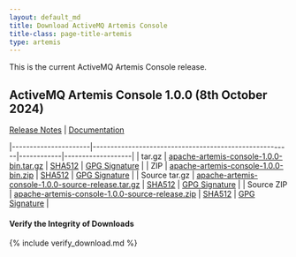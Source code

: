 ```yaml
---
layout: default_md
title: Download ActiveMQ Artemis Console
title-class: page-title-artemis
type: artemis
---
```


This is the current ActiveMQ Artemis Console release.

## ActiveMQ Artemis Console 1.0.0 (8th October 2024)

[Release Notes](https://issues.apache.org/jira/secure/ReleaseNote.jspa?projectId=12315920&version=12354639) \| [Documentation](../documentation)


|----------------------|--------------------------------------------------------|------------|-------------------|
| tar.gz               | [apache-artemis-console-1.0.0-bin.tar.gz](https://www.apache.org/dyn/closer.cgi?filename=activemq/activemq-artemis-console/1.0.0/apache-artemis-console-1.0.0-bin.tar.gz&action=download) | [SHA512](https://downloads.apache.org/activemq/activemq-artemis-console/1.0.0/apache-artemis-console-1.0.0-bin.tar.gz.sha512) | [GPG Signature](https://downloads.apache.org/activemq/activemq-artemis-console/1.0.0/apache-artemis-console-1.0.0-bin.tar.gz.asc) |
| ZIP                  | [apache-artemis-console-1.0.0-bin.zip](https://www.apache.org/dyn/closer.cgi?filename=activemq/activemq-artemis-console/1.0.0/apache-artemis-console-1.0.0-bin.zip&action=download)               | [SHA512](https://downloads.apache.org/activemq/activemq-artemis-console/1.0.0/apache-artemis-console-1.0.0-bin.zip.sha512) | [GPG Signature](https://downloads.apache.org/activemq/activemq-artemis-console/1.0.0/apache-artemis-console-1.0.0-bin.zip.asc) |
| Source tar.gz  | [apache-artemis-console-1.0.0-source-release.tar.gz](https://www.apache.org/dyn/closer.cgi?filename=activemq/activemq-artemis-console/1.0.0/apache-artemis-console-1.0.0-source-release.tar.gz&action=download) | [SHA512](https://downloads.apache.org/activemq/activemq-artemis-console/1.0.0/apache-artemis-console-1.0.0-source-release.tar.gz.sha512) | [GPG Signature](https://downloads.apache.org/activemq/activemq-artemis-console/1.0.0/apache-artemis-console-1.0.0-source-release.tar.gz.asc) |
| Source ZIP  | [apache-artemis-console-1.0.0-source-release.zip](https://www.apache.org/dyn/closer.cgi?filename=activemq/activemq-artemis-console/1.0.0/apache-artemis-console-1.0.0-source-release.zip&action=download) | [SHA512](https://downloads.apache.org/activemq/activemq-artemis-console/1.0.0/apache-artemis-console-1.0.0-source-release.zip.sha512) | [GPG Signature](https://downloads.apache.org/activemq/activemq-artemis-console/1.0.0/apache-artemis-console-1.0.0-source-release.zip.asc) |


#### Verify the Integrity of Downloads

{% include verify_download.md %}